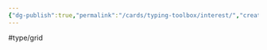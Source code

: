 ```yaml
---
{"dg-publish":true,"permalink":"/cards/typing-toolbox/interest/","created":"2023-04-14T15:23:20.527+02:00","updated":"2023-05-02T10:36:35.811+02:00"}
---
```


#type/grid  

